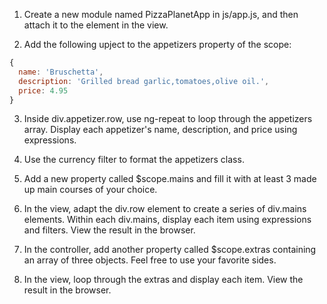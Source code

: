 1. Create a new module named PizzaPlanetApp in js/app.js, and then attach it to the <body> element in the view.

2. Add the following upject to the appetizers property of the scope:
  ```Javascript
  {
    name: 'Bruschetta',
    description: 'Grilled bread garlic,tomatoes,olive oil.',
    price: 4.95
  }

  ```

3. Inside div.appetizer.row, use ng-repeat to loop through the appetizers array. Display each appetizer's name, description, and price using expressions.

4. Use the currency filter to format the appetizers class.

5. Add a new property called $scope.mains and fill it with at least 3 made up main courses of your choice.

6. In the view, adapt the div.row element to create a series of div.mains elements. Within each div.mains, display each item using expressions and filters. View the result in the browser.

7. In the controller, add another property called $scope.extras containing an array of three objects. Feel free to use your favorite sides.

8. In the view, loop through the extras and display each item. View the result in the browser.
